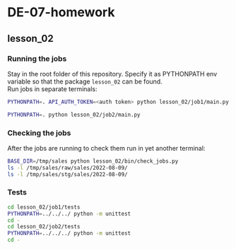 # DE-07-homework

## lesson_02

### Running the jobs
Stay in the root folder of this repository.  Specify it as PYTHONPATH env variable so that the package `lesson_02` 
can be found.    
Run jobs in separate terminals: 

```sh
PYTHONPATH=. API_AUTH_TOKEN=<auth token> python lesson_02/job1/main.py 
```

```sh
PYTHONPATH=. python lesson_02/job2/main.py 
```

### Checking the jobs
After the jobs are running to check them run in yet another terminal:
```sh
BASE_DIR=/tmp/sales python lesson_02/bin/check_jobs.py 
ls -l /tmp/sales/raw/sales/2022-08-09/
ls -l /tmp/sales/stg/sales/2022-08-09/
```

### Tests

```sh
cd lesson_02/job1/tests
PYTHONPATH=../../../ python -m unittest
cd - 
cd lesson_02/job2/tests
PYTHONPATH=../../../ python -m unittest
cd -
```